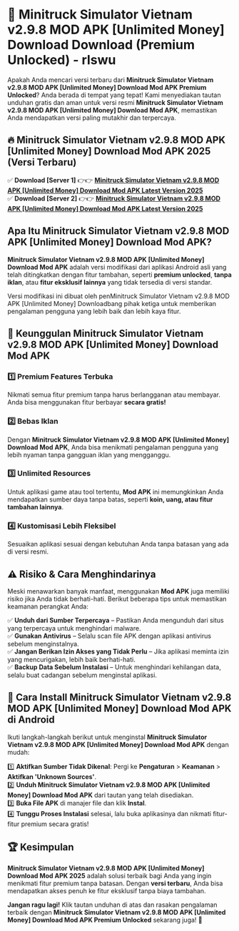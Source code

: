 # 🎯 Minitruck Simulator Vietnam v2.9.8 MOD APK [Unlimited Money] Download  Download (Premium Unlocked) -  rlswu

Apakah Anda mencari versi terbaru dari **Minitruck Simulator Vietnam v2.9.8 MOD APK [Unlimited Money] Download Mod APK Premium Unlocked**? Anda berada di tempat yang tepat! Kami menyediakan tautan unduhan gratis dan aman untuk versi resmi **Minitruck Simulator Vietnam v2.9.8 MOD APK [Unlimited Money] Download Mod APK**, memastikan Anda mendapatkan versi paling mutakhir dan terpercaya.

## 🔥 Minitruck Simulator Vietnam v2.9.8 MOD APK [Unlimited Money] Download Mod APK 2025 (Versi Terbaru)

✅ **Download [Server 1]** 👉👉 [**Minitruck Simulator Vietnam v2.9.8 MOD APK [Unlimited Money] Download Mod APK Latest Version 2025**](https://momento.my/?title=Minitruck_Simulator_Vietnam_v2.9.8_MOD_APK_[Unlimited_Money]_Download)  
✅ **Download [Server 2]** 👉👉 [**Minitruck Simulator Vietnam v2.9.8 MOD APK [Unlimited Money] Download Mod APK Latest Version 2025**](https://momento.my/?title=Minitruck_Simulator_Vietnam_v2.9.8_MOD_APK_[Unlimited_Money]_Download)  

## Apa Itu Minitruck Simulator Vietnam v2.9.8 MOD APK [Unlimited Money] Download Mod APK?

**Minitruck Simulator Vietnam v2.9.8 MOD APK [Unlimited Money] Download Mod APK** adalah versi modifikasi dari aplikasi Android asli yang telah ditingkatkan dengan fitur tambahan, seperti **premium unlocked**, **tanpa iklan**, atau **fitur eksklusif lainnya** yang tidak tersedia di versi standar.

Versi modifikasi ini dibuat oleh penMinitruck Simulator Vietnam v2.9.8 MOD APK [Unlimited Money] Downloadbang pihak ketiga untuk memberikan pengalaman pengguna yang lebih baik dan lebih kaya fitur.

## 🎯 Keunggulan Minitruck Simulator Vietnam v2.9.8 MOD APK [Unlimited Money] Download Mod APK

### 1️⃣ Premium Features Terbuka
Nikmati semua fitur premium tanpa harus berlangganan atau membayar. Anda bisa menggunakan fitur berbayar **secara gratis!**

### 2️⃣ Bebas Iklan
Dengan **Minitruck Simulator Vietnam v2.9.8 MOD APK [Unlimited Money] Download Mod APK**, Anda bisa menikmati pengalaman pengguna yang lebih nyaman tanpa gangguan iklan yang mengganggu.

### 3️⃣ Unlimited Resources
Untuk aplikasi game atau tool tertentu, **Mod APK** ini memungkinkan Anda mendapatkan sumber daya tanpa batas, seperti **koin, uang, atau fitur tambahan lainnya**.

### 4️⃣ Kustomisasi Lebih Fleksibel
Sesuaikan aplikasi sesuai dengan kebutuhan Anda tanpa batasan yang ada di versi resmi.

## ⚠️ Risiko & Cara Menghindarinya

Meski menawarkan banyak manfaat, menggunakan **Mod APK** juga memiliki risiko jika Anda tidak berhati-hati. Berikut beberapa tips untuk memastikan keamanan perangkat Anda:

✅ **Unduh dari Sumber Terpercaya** – Pastikan Anda mengunduh dari situs yang terpercaya untuk menghindari malware.  
✅ **Gunakan Antivirus** – Selalu scan file APK dengan aplikasi antivirus sebelum menginstalnya.  
✅ **Jangan Berikan Izin Akses yang Tidak Perlu** – Jika aplikasi meminta izin yang mencurigakan, lebih baik berhati-hati.  
✅ **Backup Data Sebelum Instalasi** – Untuk menghindari kehilangan data, selalu buat cadangan sebelum menginstal aplikasi.

## 📌 Cara Install Minitruck Simulator Vietnam v2.9.8 MOD APK [Unlimited Money] Download Mod APK di Android

Ikuti langkah-langkah berikut untuk menginstal **Minitruck Simulator Vietnam v2.9.8 MOD APK [Unlimited Money] Download Mod APK** dengan mudah:

1️⃣ **Aktifkan Sumber Tidak Dikenal**: Pergi ke **Pengaturan** > **Keamanan** > **Aktifkan 'Unknown Sources'**.  
2️⃣ **Unduh Minitruck Simulator Vietnam v2.9.8 MOD APK [Unlimited Money] Download Mod APK** dari tautan yang telah disediakan.  
3️⃣ **Buka File APK** di manajer file dan klik **Instal**.  
4️⃣ **Tunggu Proses Instalasi** selesai, lalu buka aplikasinya dan nikmati fitur-fitur premium secara gratis!

## 🏆 Kesimpulan

**Minitruck Simulator Vietnam v2.9.8 MOD APK [Unlimited Money] Download Mod APK 2025** adalah solusi terbaik bagi Anda yang ingin menikmati fitur premium tanpa batasan. Dengan **versi terbaru**, Anda bisa mendapatkan akses penuh ke fitur eksklusif tanpa biaya tambahan.

**Jangan ragu lagi!** Klik tautan unduhan di atas dan rasakan pengalaman terbaik dengan **Minitruck Simulator Vietnam v2.9.8 MOD APK [Unlimited Money] Download Mod APK Premium Unlocked** sekarang juga! 🚀
